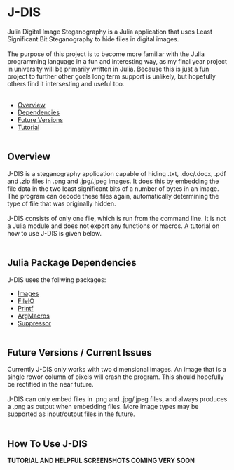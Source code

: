 # J-DIS
Julia Digital Image Steganography is a Julia application that uses Least Significant Bit Steganography to hide files in digital images.<br><br>
The purpose of this project is to become more familiar with the Julia programming language in a fun and interesting way, as my final year project in university will be primarily written in Julia. Because this is just a fun project to further other goals long term support is unlikely, but hopefully others find it intersesting and useful too.<br><br>
- [Overview](#overview "Overview")
- [Dependencies](#julia-package-dependencies "Julia Package Dependencies")
- [Future Versions](#future-versions--current-issues "Future Versions / Current Issues")
- [Tutorial](#how-to-use-j-dis "How To Use J-DIS")
<br><br>

## Overview
J-DIS is a steganography application capable of hiding .txt, .doc/.docx, .pdf and .zip files in .png and .jpg/.jpeg images. It does this by embedding the file data in the two least significant bits of a number of bytes in an image. The program can decode these files again, automatically determining the type of file that was originally hidden.<br><br>
J-DIS consists of only one file, which is run from the command line. It is not a Julia module and does not export any functions or macros. A tutorial on how to use J-DIS is given below.<br><br>

## Julia Package Dependencies
J-DIS uses the follwing packages:
- [Images](https://juliaimages.org/latest/ "JuliaImages")
- [FileIO](https://github.com/JuliaIO/FileIO.jl "JuliaIO/FileIO")
- [Printf](https://docs.julialang.org/en/v1/stdlib/Printf/ "Printf")
- [ArgMacros](https://github.com/zachmatson/ArgMacros.jl "ArgMacros")
- [Suppressor](https://github.com/JuliaIO/Suppressor.jl "JuliaIO/Suppressor")
<br><br>

## Future Versions / Current Issues
Currently J-DIS only works with two dimensional images. An image that is a single rowor column of pixels will crash the program. This should hopefully be rectified in the near future.<br><br>
J-DIS can only embed files in .png and .jpg/.jpeg files, and always produces a .png as output when embedding files. More image types may be supported as input/output files in the future.<br><br>

## How To Use J-DIS
**TUTORIAL AND HELPFUL SCREENSHOTS COMING VERY SOON**
